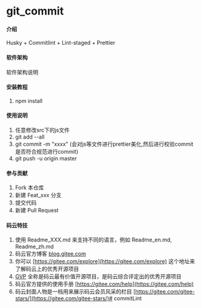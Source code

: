 # git_commit

#### 介绍
Husky + Commitlint + Lint-staged + Prettier

#### 软件架构
软件架构说明


#### 安装教程

1. npm install

#### 使用说明

1. 任意修改src下的js文件
2. git add --all
3. git commit -m "xxxx" (会对js等文件进行prettier美化,然后进行校验commit是否符合规范进行commit)
4. git push -u origin master

#### 参与贡献

1. Fork 本仓库
2. 新建 Feat_xxx 分支
3. 提交代码
4. 新建 Pull Request


#### 码云特技

1. 使用 Readme\_XXX.md 来支持不同的语言，例如 Readme\_en.md, Readme\_zh.md
2. 码云官方博客 [blog.gitee.com](https://blog.gitee.com)
3. 你可以 [https://gitee.com/explore](https://gitee.com/explore) 这个地址来了解码云上的优秀开源项目
4. [GVP](https://gitee.com/gvp) 全称是码云最有价值开源项目，是码云综合评定出的优秀开源项目
5. 码云官方提供的使用手册 [https://gitee.com/help](https://gitee.com/help)
6. 码云封面人物是一档用来展示码云会员风采的栏目 [https://gitee.com/gitee-stars/](https://gitee.com/gitee-stars/)# commitLint
